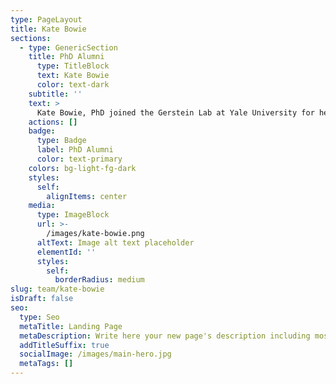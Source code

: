 ```yaml
---
type: PageLayout
title: Kate Bowie
sections:
  - type: GenericSection
    title: PhD Alumni
      type: TitleBlock
      text: Kate Bowie
      color: text-dark
    subtitle: ''
    text: >
      Kate Bowie, PhD joined the Gerstein Lab at Yale University for her post-doctoral training. She completed her Ph.D. in the biomedical engineering department where her primary research was on targeted sequencing of low-microbial biomass samples and establishing robust methods to analyze samples with high amounts of DNA contamination. Kate applied these techniques towards studying bacterial translocation and the composition of the urinary microbiome in patients with prostate cancer.
    actions: []
    badge:
      type: Badge
      label: PhD Alumni
      color: text-primary
    colors: bg-light-fg-dark
    styles:
      self:
        alignItems: center
    media:
      type: ImageBlock
      url: >-
        /images/kate-bowie.png
      altText: Image alt text placeholder
      elementId: ''
      styles:
        self:
          borderRadius: medium
slug: team/kate-bowie
isDraft: false
seo:
  type: Seo
  metaTitle: Landing Page
  metaDescription: Write here your new page's description including most relevant keywords.
  addTitleSuffix: true
  socialImage: /images/main-hero.jpg
  metaTags: []
---
```

